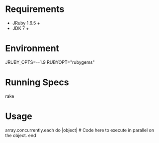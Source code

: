 Requirements
============
- JRuby 1.6.5 +
- JDK 7 +

Environment
===========
JRUBY_OPTS=--1.9
RUBYOPT="rubygems"

Running Specs
=============
rake

Usage
=====
  array.concurrently.each do |object|
    # Code here to execute in parallel on the object.
  end
